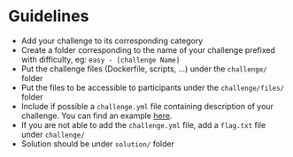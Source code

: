 # Guidelines
- Add your challenge to its corresponding category
- Create a folder corresponding to the name of your challenge prefixed with difficulty, eg: `easy - [challenge Name]`
- Put the challenge files (Dockerfile, scripts, ...) under the `challenge/` folder
- Put the files to be accessible to participants under the `challenge/files/` folder
- Include if possible a `challenge.yml` file containing description of your challenge. You can find an example 
[here](https://github.com/CTFd/ctfcli/blob/master/ctfcli/spec/challenge-example.yml).
- If you are not able to add the `challenge.yml` file, add a `flag.txt` file under `challenge/`
- Solution should be under `solution/` folder
